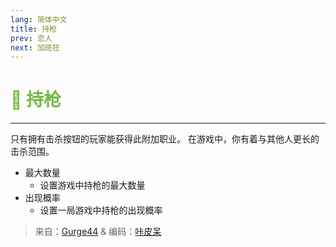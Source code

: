 ```yaml
---
lang: 简体中文
title: 持枪
prev: 恋人
next: 加班狂
---
```


# <font color=#74ba43>🫳 <b>持枪</b></font> <Badge text="Miscellaneous" type="tip" vertical="middle"/>

***

只有拥有击杀按钮的玩家能获得此附加职业。 在游戏中，你有着与其他人更长的击杀范围。

- 最大数量
  - 设置游戏中持枪的最大数量
- 出现概率
  - 设置一局游戏中持枪的出现概率

> 来自：[Gurge44](#) & 编码：[咔皮呆](https://github.com/KARPED1EM)

